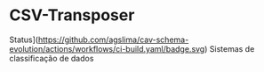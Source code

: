 # CSV-Transposer
Status](https://github.com/agslima/cav-schema-evolution/actions/workflows/ci-build.yaml/badge.svg)
Sistemas de classificação de dados
